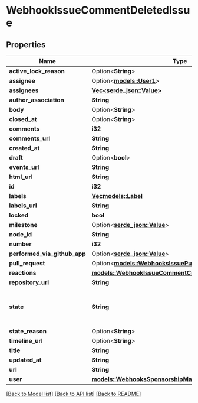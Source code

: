 # WebhookIssueCommentDeletedIssue

## Properties

Name | Type | Description | Notes
------------ | ------------- | ------------- | -------------
**active_lock_reason** | Option<**String**> |  | 
**assignee** | Option<[**models::User1**](User_1.md)> |  | 
**assignees** | [**Vec<serde_json::Value>**](serde_json::Value.md) |  | 
**author_association** | **String** |  | 
**body** | Option<**String**> |  | 
**closed_at** | Option<**String**> |  | 
**comments** | **i32** |  | 
**comments_url** | **String** |  | 
**created_at** | **String** |  | 
**draft** | Option<**bool**> |  | [optional]
**events_url** | **String** |  | 
**html_url** | **String** |  | 
**id** | **i32** |  | 
**labels** | [**Vec<models::Label>**](Label.md) |  | 
**labels_url** | **String** |  | 
**locked** | **bool** |  | 
**milestone** | Option<[**serde_json::Value**](.md)> |  | 
**node_id** | **String** |  | 
**number** | **i32** |  | 
**performed_via_github_app** | Option<[**serde_json::Value**](.md)> |  | [optional]
**pull_request** | Option<[**models::WebhooksIssuePullRequest**](webhooks_issue_pull_request.md)> |  | [optional]
**reactions** | [**models::WebhookIssueCommentCreatedIssueAllOfReactions**](webhook_issue_comment_created_issue_allOf_reactions.md) |  | 
**repository_url** | **String** |  | 
**state** | **String** | State of the issue; either 'open' or 'closed' | 
**state_reason** | Option<**String**> |  | [optional]
**timeline_url** | Option<**String**> |  | [optional]
**title** | **String** |  | 
**updated_at** | **String** |  | 
**url** | **String** |  | 
**user** | [**models::WebhooksSponsorshipMaintainer**](webhooks_sponsorship_maintainer.md) |  | 

[[Back to Model list]](../README.md#documentation-for-models) [[Back to API list]](../README.md#documentation-for-api-endpoints) [[Back to README]](../README.md)


